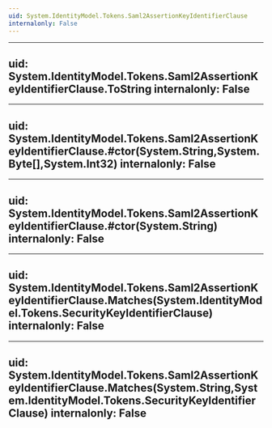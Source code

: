 ```yaml
---
uid: System.IdentityModel.Tokens.Saml2AssertionKeyIdentifierClause
internalonly: False
---
```


---
uid: System.IdentityModel.Tokens.Saml2AssertionKeyIdentifierClause.ToString
internalonly: False
---

---
uid: System.IdentityModel.Tokens.Saml2AssertionKeyIdentifierClause.#ctor(System.String,System.Byte[],System.Int32)
internalonly: False
---

---
uid: System.IdentityModel.Tokens.Saml2AssertionKeyIdentifierClause.#ctor(System.String)
internalonly: False
---

---
uid: System.IdentityModel.Tokens.Saml2AssertionKeyIdentifierClause.Matches(System.IdentityModel.Tokens.SecurityKeyIdentifierClause)
internalonly: False
---

---
uid: System.IdentityModel.Tokens.Saml2AssertionKeyIdentifierClause.Matches(System.String,System.IdentityModel.Tokens.SecurityKeyIdentifierClause)
internalonly: False
---
